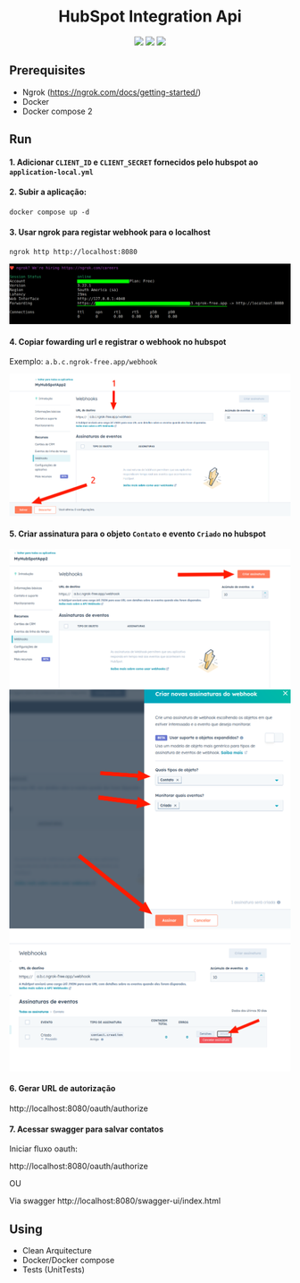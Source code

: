 <h1 align="center">
  HubSpot Integration Api
</h1>

<div align="center">

<img src="https://img.shields.io/badge/maven-3.9.9-blue" />
<img src="https://img.shields.io/badge/Java-21-blue" />
<img src="https://img.shields.io/badge/Spring_Boot-3.4.2-darkgreen" />

</div>

## Prerequisites

- Ngrok (https://ngrok.com/docs/getting-started/)
- Docker
- Docker compose 2

## Run

#### 1. Adicionar ```CLIENT_ID``` e ```CLIENT_SECRET``` fornecidos pelo hubspot ao ```application-local.yml``` 

#### 2. Subir a aplicação:

```
docker compose up -d
```

#### 3. Usar ngrok para registar webhook para o localhost

```
ngrok http http://localhost:8080
```

![img.png](img.png)

#### 4. Copiar fowarding url e registrar o webhook no hubspot

Exemplo: ```a.b.c.ngrok-free.app/webhook```

![img_1.png](img_1.png)

#### 5. Criar assinatura para o objeto ```Contato``` e evento ```Criado``` no hubspot

![img_2.png](img_2.png)
![img_3.png](img_3.png)
![img_4.png](img_4.png)

#### 6. Gerar URL de autorização

http://localhost:8080/oauth/authorize

#### 7. Acessar swagger para salvar contatos

Iniciar fluxo oauth:

http://localhost:8080/oauth/authorize

OU

Via swagger
http://localhost:8080/swagger-ui/index.html

## Using
- Clean Arquitecture
- Docker/Docker compose
- Tests (UnitTests)